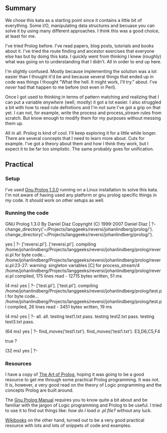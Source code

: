 ## Summary

We chose this kata as a starting point since it contains a little bit of everything. Some I/O, manipulating data structures and becuase you can solve it by using many different approaches. I think this was a good choice, at least for me.

I've tried Prolog before. I've read papers, blog posts, tutorials and books about it. I've tried the route finding and ancestor exercises that everyone else has but by doing this kata. I quickly went from thinking I knew (roughly) what was going on to understanding that I didn't. All in order to end up here.

I'm slightly confused. Mostly because implementing the solution was a lot easier than I thought it'd be and because several things that ended up in code was things I thought "What the hell. It might work, I'll try." about. I've *never* had that happen to me before (not even in Perl).

Once I got used to thinking in terms of pattern matching and realizing that I can put a variable *anywhere* (well, mostly) it got a lot easier. I also struggled a bit with how to read rule definitions and I'm not sure I've got a grip on that yet. I can not, for example, write the process and process_stream rules from scratch. But know enough to modify them for my purposes without messing them up.

All in all. Prolog is kind of cool. I'll keep exploring it for a little while longer. There are several concepts that I need to learn more about. Cuts for example. I've got a theory about them and how I think they work, but I expect it to be far too simplistic. The same probably goes for unification.

## Practical

### Setup

I've used [Gnu Prolog 1.3.0](http://www.gprolog.org/) running on a Linux installation to solve this kata. I'm not aware of having used any platform or gnu prolog specific things in my code. It *should* work on other setups as well.

### Running the code

GNU Prolog 1.3.0
By Daniel Diaz
Copyright \(C\) 1999-2007 Daniel Diaz
| ?- change_directory\('~/Projects/langgeeks/reversi/johanlindberg/prolog/'\).
change_directory\('~/Projects/langgeeks/reversi/johanlindberg/prolog/'\).

yes
| ?- \['reversi.pl'\].
\['reversi.pl'\].
compiling /home/johanlindberg/Projects/langgeeks/reversi/johanlindberg/prolog/reversi.pl for byte code...
/home/johanlindberg/Projects/langgeeks/reversi/johanlindberg/prolog/reversi.pl:23-27: warning: singleton variables \[C\] for process_stream/4
/home/johanlindberg/Projects/langgeeks/reversi/johanlindberg/prolog/reversi.pl compiled, 175 lines read - 12715 bytes written, 51 ms

\(4 ms\) yes
| ?- \['test.pl'\].
\['test.pl'\].
compiling /home/johanlindberg/Projects/langgeeks/reversi/johanlindberg/prolog/test.pl for byte code...
/home/johanlindberg/Projects/langgeeks/reversi/johanlindberg/prolog/test.pl compiled, 26 lines read - 3451 bytes written, 19 ms

\(4 ms\) yes
| ?- all.
all.
testing test1.txt pass.
testing test2.txt pass.
testing test3.txt pass.

\(64 ms\) yes
| ?- find_moves\('test1.txt'\).
find_moves\('test1.txt'\).
E3,D6,C5,F4

true ? 


\(32 ms\) yes
| ?- 

### Resources

I have a copy of [The Art of Prolog](http://mitpress.mit.edu/catalog/item/default.asp?tid=8327&ttype=2), hoping it was going to be a good resource to get me through some practical Prolog programming. It was not. It is, however, a very good read on the theory of Logic programming and the concepts Prolog are built around.

The [Gnu Prolog Manual](http://www.gprolog.org/manual/gprolog.html) requires you to know quite a bit about and be familiar with the jargon of Logic programming and Prolog to be useful. I tried to use it to find out things like: *how do I load a .pl file?* without any luck.

[Wikibooks](http://en.wikibooks.org/wiki/Category:Prolog) on the other hand, turned out to be a very good practical resource with lots and lots of snippets of code and examples.
